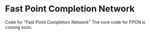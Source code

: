 # Fast Point Completion Network
Code for "Fast Point Completion Network"   The core code for FPCN is coming soon.
